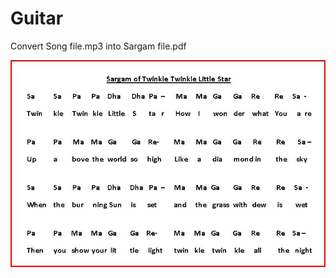 # Guitar
Convert Song file.mp3 into Sargam file.pdf

![twinkle](https://github.com/imvickykumar999/Guitar/blob/main/Images/twinkle.jpg?raw=true)
